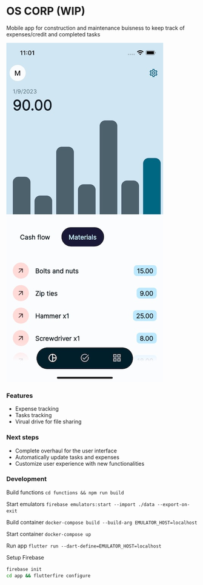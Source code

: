 # OS CORP (WIP)
Mobile app for construction and maintenance buisness to keep track of expenses/credit and completed tasks

![OS CORP](./oscorp-1.jpg)

### Features
- Expense tracking
- Tasks tracking
- Virual drive for file sharing


### Next steps
- Complete overhaul for the user interface
- Automatically update tasks and expenses
- Customize user experience with new functionalities

### Development

Build functions
`cd functions && npm run build`

Start emulators
`firebase emulators:start --import ./data --export-on-exit`

Build container
`docker-compose build --build-arg EMULATOR_HOST=localhost`

Start container
`docker-compose up`

Run app
`flutter run --dart-define=EMULATOR_HOST=localhost`

Setup Firebase
```bash
firebase init
cd app && flutterfire configure
```
